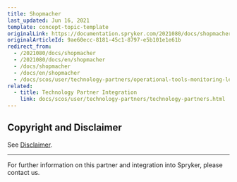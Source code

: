 ```yaml
---
title: Shopmacher
last_updated: Jun 16, 2021
template: concept-topic-template
originalLink: https://documentation.spryker.com/2021080/docs/shopmacher
originalArticleId: 9ae60ecc-8181-45c1-8797-e5b101e1e61b
redirect_from:
  - /2021080/docs/shopmacher
  - /2021080/docs/en/shopmacher
  - /docs/shopmacher
  - /docs/en/shopmacher
  - /docs/scos/user/technology-partners/operational-tools-monitoring-legal-etc/shopmacher.html
related:
  - title: Technology Partner Integration
    link: docs/scos/user/technology-partners/technology-partners.html
---
```


## Copyright and Disclaimer

See [Disclaimer](https://github.com/spryker/spryker-documentation).

---
For further information on this partner and integration into Spryker, please contact us.

<div class="hubspot-form js-hubspot-form" data-portal-id="2770802" data-form-id="163e11fb-e833-4638-86ae-a2ca4b929a41" id="hubspot-1"></div>
